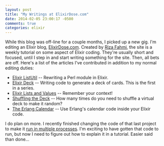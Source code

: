 ```yaml
---
layout: post
title: "My Writings at ElixirDose.com"
date: 2014-02-05 23:00:17 -0500
comments: true
categories: elixir
---
```

While this blog was off-line for a couple months, I picked up a new gig. I'm editing an Elixir blog, [ElixirDose.com](http://elixirdose.com).  Created by [Riza Fahmi](https://twitter.com/rizafahmi22), the site is a weekly tutorial on some aspect of Elixir coding.  They're usually short and focused, until I step in and start writing something for the site.  Then, all bets are off.   Here's a list of the articles I've contributed in addition to my normal editing duties:

* [Elixir ListUtil](http://elixirdose.com/elixir-listutil/) -- Rewriting a Perl module in Elixir.
* [Elixir Deck](http://elixirdose.com/elixir-deck/) -- Writing code to generate a deck of cards. This is the first in a series.
* [Elixir Lists and Values](http://elixirdose.com/lists-and-values/) -- Remember your context!
* [Shuffling the Deck](http://elixirdose.com/shuffling-the-deck/) -- How many times do you need to shuffle a virtual deck to make it random?
* [The Erlang Calendar](http://elixirdose.com/the-erlang-calendar/) -- Use Erlang's calendar code inside your Elixir code.

I do plan on more.  I recently finished changing the code of that last project to make it [run in multiple processes](https://github.com/augiedb/Shuffle-Step-Proc).  I'm exciting to have gotten that code to run, but now I need to figure out how to explain it in a tutorial.  Easier said than done...


